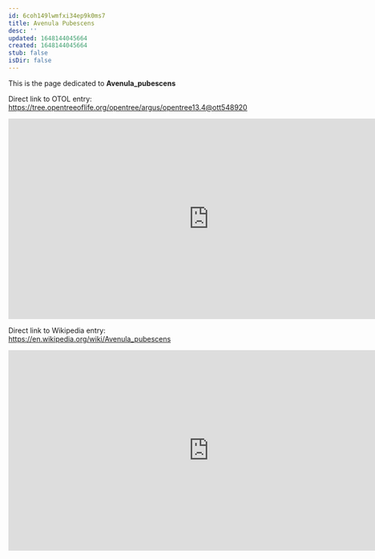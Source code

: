 ```yaml
---
id: 6coh149lwmfxi34ep9k0ms7
title: Avenula Pubescens
desc: ''
updated: 1648144045664
created: 1648144045664
stub: false
isDir: false
---
```

This is the page dedicated to **Avenula_pubescens**


Direct link to OTOL entry: https://tree.opentreeoflife.org/opentree/argus/opentree13.4@ott548920



<html>
    <body>
    <iframe src="https://tree.opentreeoflife.org/opentree/argus/opentree13.4@ott548920"
    width="800" height="400" frameborder="0" allowfullscreen> </iframe>
    </body>
</html>
    


Direct link to Wikipedia entry: https://en.wikipedia.org/wiki/Avenula_pubescens



<html>
    <body>
    <iframe src="https://en.wikipedia.org/wiki/Avenula_pubescens"
    width="800" height="400" frameborder="0" allowfullscreen> </iframe>
    </body>
</html>
    
